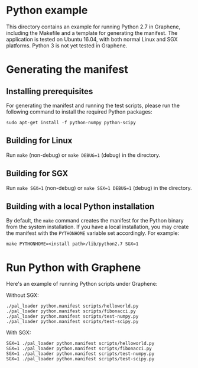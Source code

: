 # Python example

This directory contains an example for running Python 2.7 in Graphene, including
the Makefile and a template for generating the manifest. The application is
tested on Ubuntu 16.04, with both normal Linux and SGX platforms. Python 3 is not
yet tested in Graphene.

# Generating the manifest

## Installing prerequisites

For generating the manifest and running the test scripts, please run the following
command to install the required Python packages:

    sudo apt-get install -f python-numpy python-scipy

## Building for Linux

Run `make` (non-debug) or `make DEBUG=1` (debug) in the directory.

## Building for SGX

Run `make SGX=1` (non-debug) or `make SGX=1 DEBUG=1` (debug) in the directory.

## Building with a local Python installation

By default, the `make` command creates the manifest for the Python binary from
the system installation. If you have a local installation, you may create the
manifest with the `PYTHONHOME` variable set accordingly. For example:

```
make PYTHONHOME=<install path>/lib/python2.7 SGX=1
```

# Run Python with Graphene

Here's an example of running Python scripts under Graphene:

Without SGX:
```
./pal_loader python.manifest scripts/helloworld.py
./pal_loader python.manifest scripts/fibonacci.py
./pal_loader python.manifest scripts/test-numpy.py
./pal_loader python.manifest scripts/test-scipy.py
```

With SGX:
```
SGX=1 ./pal_loader python.manifest scripts/helloworld.py
SGX=1 ./pal_loader python.manifest scripts/fibonacci.py
SGX=1 ./pal_loader python.manifest scripts/test-numpy.py
SGX=1 ./pal_loader python.manifest scripts/test-scipy.py
```
